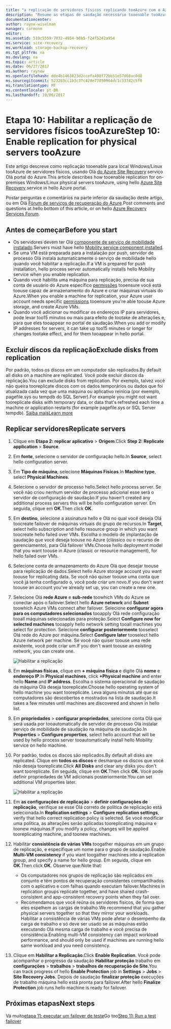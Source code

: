 ```yaml
---
title: "a replicação de servidores físicos replicando tooAzure com o Azure Site Recovery aaaEnable | Microsoft Docs"
description: "Resume as etapas de saudação necessário tooenable tooAzure de replicação de servidores físicos, usando o serviço do Azure Site Recovery Olá"
documentationcenter: 
author: rayne-wiselman
manager: carmonm
editor: 
ms.assetid: 519c5559-7032-4954-b8b5-f24f5242a954
ms.service: site-recovery
ms.workload: storage-backup-recovery
ms.tgt_pltfrm: na
ms.devlang: na
ms.topic: article
ms.date: 06/27/2017
ms.author: raynew
ms.openlocfilehash: dde4b1463023d2ccefa498f72bb51e57d60ac0d8
ms.sourcegitcommit: 523283cc1b3c37c428e77850964dc1c33742c5f0
ms.translationtype: MT
ms.contentlocale: pt-BR
ms.lasthandoff: 10/06/2017
---
```

# <a name="step-10-enable-replication-for-physical-servers-tooazure"></a><span data-ttu-id="d3b03-103">Etapa 10: Habilitar a replicação de servidores físicos tooAzure</span><span class="sxs-lookup"><span data-stu-id="d3b03-103">Step 10: Enable replication for physical servers tooAzure</span></span>


<span data-ttu-id="d3b03-104">Este artigo descreve como replicação tooenable para local Windows/Linux tooAzure de servidores físicos, usando Olá [do Azure Site Recovery](site-recovery-overview.md) serviço Olá portal do Azure.</span><span class="sxs-lookup"><span data-stu-id="d3b03-104">This article describes how tooenable replication for on-premises Windows/Linux physical servers tooAzure, using hello [Azure Site Recovery](site-recovery-overview.md) service in hello Azure portal.</span></span>

<span data-ttu-id="d3b03-105">Postar perguntas e comentários na parte inferior da saudação deste artigo, ou em Olá [Fórum de serviços de recuperação do Azure](https://social.msdn.microsoft.com/forums/azure/home?forum=hypervrecovmgr).</span><span class="sxs-lookup"><span data-stu-id="d3b03-105">Post comments and questions at hello bottom of this article, or on hello [Azure Recovery Services Forum](https://social.msdn.microsoft.com/forums/azure/home?forum=hypervrecovmgr).</span></span>


## <a name="before-you-start"></a><span data-ttu-id="d3b03-106">Antes de começar</span><span class="sxs-lookup"><span data-stu-id="d3b03-106">Before you start</span></span>

- <span data-ttu-id="d3b03-107">Os servidores devem ter Olá [componente de serviço de mobilidade instalado](physical-walkthrough-install-mobility.md).</span><span class="sxs-lookup"><span data-stu-id="d3b03-107">Servers must have hello [Mobility service component installed](physical-walkthrough-install-mobility.md).</span></span>
- <span data-ttu-id="d3b03-108">Se uma VM está preparada para a instalação por push, servidor de processo Olá instala automaticamente o serviço de mobilidade hello quando você habilitar a replicação.</span><span class="sxs-lookup"><span data-stu-id="d3b03-108">If a VM is prepared for push installation, hello process server automatically installs hello Mobility service when you enable replication.</span></span>
- <span data-ttu-id="d3b03-109">Quando você habilita uma máquina para replicação, precisa de sua conta de usuário do Azure específico [permissões](site-recovery-role-based-linked-access-control.md#permissions-required-to-enable-replication-for-new-virtual-machines) tooensure você está toouse capaz de armazenamento do Azure e criar máquinas virtuais do Azure.</span><span class="sxs-lookup"><span data-stu-id="d3b03-109">When you enable a machine for replication, your Azure user account needs specific [permissions](site-recovery-role-based-linked-access-control.md#permissions-required-to-enable-replication-for-new-virtual-machines) tooensure you're able toouse Azure storage, and create Azure VMs.</span></span>
- <span data-ttu-id="d3b03-110">Quando você adicionar ou modificar os endereços IP para servidores, pode levar too15 minutos ou mais para efeito de tootake de alterações e, para que eles tooappear no portal de saudação.</span><span class="sxs-lookup"><span data-stu-id="d3b03-110">When you add or modify IP addresses for servers, it can take up too15 minutes or longer for changes tootake effect, and for them tooappear in hello portal.</span></span>


## <a name="exclude-disks-from-replication"></a><span data-ttu-id="d3b03-111">Excluir discos da replicação</span><span class="sxs-lookup"><span data-stu-id="d3b03-111">Exclude disks from replication</span></span>

<span data-ttu-id="d3b03-112">Por padrão, todos os discos em um computador são replicados.</span><span class="sxs-lookup"><span data-stu-id="d3b03-112">By default all disks on a machine are replicated.</span></span> <span data-ttu-id="d3b03-113">Você pode excluir discos da replicação.</span><span class="sxs-lookup"><span data-stu-id="d3b03-113">You can exclude disks from replication.</span></span> <span data-ttu-id="d3b03-114">Por exemplo, talvez você não queira tooreplicate discos com os dados temporários ou dados que foi atualizada cada vez que uma máquina ou aplicativo reinicia (por exemplo, pagefile.sys ou tempdb do SQL Server).</span><span class="sxs-lookup"><span data-stu-id="d3b03-114">For example you might not want tooreplicate disks with temporary data, or data that's refreshed each time a machine or application restarts (for example pagefile.sys or SQL Server tempdb).</span></span> [<span data-ttu-id="d3b03-115">Saiba mais</span><span class="sxs-lookup"><span data-stu-id="d3b03-115">Learn more</span></span>](site-recovery-exclude-disk.md)

## <a name="replicate-servers"></a><span data-ttu-id="d3b03-116">Replicar servidores</span><span class="sxs-lookup"><span data-stu-id="d3b03-116">Replicate servers</span></span>

1. <span data-ttu-id="d3b03-117">Clique em **Etapa 2: replicar aplicativo** > **Origem**.</span><span class="sxs-lookup"><span data-stu-id="d3b03-117">Click **Step 2: Replicate application** > **Source**.</span></span>
2. <span data-ttu-id="d3b03-118">Em **fonte**, selecione o servidor de configuração hello.</span><span class="sxs-lookup"><span data-stu-id="d3b03-118">In **Source**, select hello configuration server.</span></span>
3. <span data-ttu-id="d3b03-119">Em **Tipo de máquina**, selecione **Máquinas Físicas**.</span><span class="sxs-lookup"><span data-stu-id="d3b03-119">In **Machine type**, select **Physical Machines**.</span></span>
4. <span data-ttu-id="d3b03-120">Selecione o servidor de processo hello.</span><span class="sxs-lookup"><span data-stu-id="d3b03-120">Select hello process server.</span></span> <span data-ttu-id="d3b03-121">Se você não criou nenhum servidor de processo adicional esse será o servidor de configuração de saudação.</span><span class="sxs-lookup"><span data-stu-id="d3b03-121">If you haven't created any additional process servers this will be hello configuration server.</span></span> <span data-ttu-id="d3b03-122">Em seguida, clique em **OK**.</span><span class="sxs-lookup"><span data-stu-id="d3b03-122">Then click **OK**.</span></span>
5. <span data-ttu-id="d3b03-123">Em **destino**, selecione a assinatura hello e Olá no qual você deseja Olá toocreate failover de máquinas virtuais do grupo de recursos.</span><span class="sxs-lookup"><span data-stu-id="d3b03-123">In **Target**, select hello subscription and hello resource group in which you want toocreate hello failed over VMs.</span></span> <span data-ttu-id="d3b03-124">Escolha o modelo de implantação de saudação que você deseja toouse no Azure (clássico ou o recurso de gerenciamento), para Olá failover VMs.</span><span class="sxs-lookup"><span data-stu-id="d3b03-124">Choose hello deployment model that you want toouse in Azure (classic or resource management), for hello failed over VMs.</span></span>
6. <span data-ttu-id="d3b03-125">Selecione conta de armazenamento do Azure Olá que desejar toouse para replicação de dados.</span><span class="sxs-lookup"><span data-stu-id="d3b03-125">Select hello Azure storage account you want toouse for replicating data.</span></span> <span data-ttu-id="d3b03-126">Se você não quiser toouse uma conta que você já tenha configurado o, você pode criar um novo.</span><span class="sxs-lookup"><span data-stu-id="d3b03-126">If you don't want toouse an account you've already set up, you can create a new one.</span></span>
7. <span data-ttu-id="d3b03-127">Selecione Olá **rede Azure** e **sub-rede** toowhich VMs do Azure se conectar após o failover.</span><span class="sxs-lookup"><span data-stu-id="d3b03-127">Select hello **Azure network** and **Subnet** toowhich Azure VMs connect after failover.</span></span> <span data-ttu-id="d3b03-128">Selecione **configurar agora para os computadores selecionados** tooapply Olá rede configuração tooall máquinas selecionadas para proteção.</span><span class="sxs-lookup"><span data-stu-id="d3b03-128">Select **Configure now for selected machines** tooapply hello network setting tooall machines you select for protection.</span></span> <span data-ttu-id="d3b03-129">Selecione **configurar posteriormente** tooselect Olá rede do Azure por máquina.</span><span class="sxs-lookup"><span data-stu-id="d3b03-129">Select **Configure later** tooselect hello Azure network per machine.</span></span> <span data-ttu-id="d3b03-130">Se você não quiser toouse uma rede existente, você pode criar um.</span><span class="sxs-lookup"><span data-stu-id="d3b03-130">If you don't want toouse an existing network, you can create one.</span></span>

    ![Habilitar a replicação](./media/physical-walkthrough-enable-replication/targetsettings.png)

8. <span data-ttu-id="d3b03-132">Em **máquinas físicas**, clique em **+ máquina física** e digite Olá **nome** e **endereço IP**.</span><span class="sxs-lookup"><span data-stu-id="d3b03-132">In **Physical machines**, click **+Physical machine** and enter hello **Name** and **IP address**.</span></span> <span data-ttu-id="d3b03-133">Escolha o sistema operacional de saudação da máquina Olá deseja tooreplicate.</span><span class="sxs-lookup"><span data-stu-id="d3b03-133">Choose hello operating system of hello machine you want tooreplicate.</span></span> <span data-ttu-id="d3b03-134">Leva alguns minutos até que os computadores são descobertos e mostrados na lista de saudação.</span><span class="sxs-lookup"><span data-stu-id="d3b03-134">It takes a few minutes until machines are discovered and shown in hello list.</span></span>
9. <span data-ttu-id="d3b03-135">Em **propriedades** > **configurar propriedades**, selecione conta Olá que será usada por tooautomatically de servidor de processo Olá instalar serviço de mobilidade de saudação na máquina de saudação.</span><span class="sxs-lookup"><span data-stu-id="d3b03-135">In **Properties** > **Configure properties**, select hello account that will be used by hello process server tooautomatically install hello Mobility service on hello machine.</span></span>
10. <span data-ttu-id="d3b03-136">Por padrão, todos os discos são replicados.</span><span class="sxs-lookup"><span data-stu-id="d3b03-136">By default all disks are replicated.</span></span> <span data-ttu-id="d3b03-137">Clique em **todos os discos** e desmarque os discos que você não deseja tooreplicate.</span><span class="sxs-lookup"><span data-stu-id="d3b03-137">Click **All Disks** and clear any disks you don't want tooreplicate.</span></span> <span data-ttu-id="d3b03-138">Em seguida, clique em **OK**.</span><span class="sxs-lookup"><span data-stu-id="d3b03-138">Then click **OK**.</span></span> <span data-ttu-id="d3b03-139">Você pode definir propriedades de VM adicionais posteriormente.</span><span class="sxs-lookup"><span data-stu-id="d3b03-139">You can set additional VM properties later.</span></span>

    ![Habilitar a replicação](./media/physical-walkthrough-enable-replication/enable-replication6.png)
11. <span data-ttu-id="d3b03-141">Em **as configurações de replicação** > **definir configurações de replicação**, verifique se esse Olá correto de política de replicação está selecionada.</span><span class="sxs-lookup"><span data-stu-id="d3b03-141">In **Replication settings** > **Configure replication settings**, verify that hello correct replication policy is selected.</span></span> <span data-ttu-id="d3b03-142">Se você modificar uma política, as alterações serão aplicadas tooreplicating máquina e toonew máquinas.</span><span class="sxs-lookup"><span data-stu-id="d3b03-142">If you modify a policy, changes will be applied tooreplicating machine, and toonew machines.</span></span>
12. <span data-ttu-id="d3b03-143">Habilitar **consistência de várias VMs** toogather máquinas em um grupo de replicação, e especifique um nome para o grupo de saudação.</span><span class="sxs-lookup"><span data-stu-id="d3b03-143">Enable **Multi-VM consistency** if you want toogather machines into a replication group, and specify a name for hello group.</span></span> <span data-ttu-id="d3b03-144">Em seguida, clique em **OK**.</span><span class="sxs-lookup"><span data-stu-id="d3b03-144">Then click **OK**.</span></span> <span data-ttu-id="d3b03-145">Observe que:</span><span class="sxs-lookup"><span data-stu-id="d3b03-145">Note that:</span></span>

    * <span data-ttu-id="d3b03-146">Os computadores nos grupos de replicação são replicados em conjunto e têm pontos de recuperação consistentes compartilhados com o aplicativo e com falhas quando executam failover.</span><span class="sxs-lookup"><span data-stu-id="d3b03-146">Machines in replication groups replicate together, and have shared crash-consistent and app-consistent recovery points when they fail over.</span></span>
    * <span data-ttu-id="d3b03-147">Recomendamos que você reúna os servidores físicos, de forma que eles espelhem as cargas de trabalho.</span><span class="sxs-lookup"><span data-stu-id="d3b03-147">We recommend that you gather physical servers together so that they mirror your workloads.</span></span> <span data-ttu-id="d3b03-148">Habilitar a consistência de várias VMs pode afetar o desempenho da carga de trabalho e só deve ser usado se as máquinas estão executando Olá mesma carga de trabalho e você precisa de consistência.</span><span class="sxs-lookup"><span data-stu-id="d3b03-148">Enabling multi-VM consistency can impact workload performance, and should only be used if machines are running hello same workload and you need consistency.</span></span>

13. <span data-ttu-id="d3b03-149">Clique em **Habilitar a Replicação**.</span><span class="sxs-lookup"><span data-stu-id="d3b03-149">Click **Enable Replication**.</span></span> <span data-ttu-id="d3b03-150">Você pode acompanhar o progresso da saudação **Habilitar proteção** trabalho em **configurações** > **trabalhos** > **trabalhos de recuperação de Site**.</span><span class="sxs-lookup"><span data-stu-id="d3b03-150">You can track progress of hello **Enable Protection** job in **Settings** > **Jobs** > **Site Recovery Jobs**.</span></span> <span data-ttu-id="d3b03-151">Depois de saudação **finalizar proteção** execuções de trabalho máquina hello está pronta para failover.</span><span class="sxs-lookup"><span data-stu-id="d3b03-151">After hello **Finalize Protection** job runs hello machine is ready for failover.</span></span>

## <a name="next-steps"></a><span data-ttu-id="d3b03-152">Próximas etapas</span><span class="sxs-lookup"><span data-stu-id="d3b03-152">Next steps</span></span>

<span data-ttu-id="d3b03-153">Vá muito[etapa 11: executar um failover de teste](physical-walkthrough-test-failover.md)</span><span class="sxs-lookup"><span data-stu-id="d3b03-153">Go too[Step 11: Run a test failover](physical-walkthrough-test-failover.md)</span></span>
